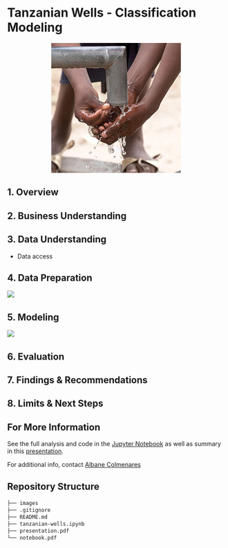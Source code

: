 # Tanzanian Wells - Classification Modeling

<p align="center">
  <img src="images/tanzania-water-well-3.jpg" />
</p>

## 1. Overview



## 2. Business Understanding



## 3. Data Understanding

+ Data access 


## 4. Data Preparation


![](images/price_distribution_after.png)



## 5. Modeling



![](images/models_results.png)

## 6. Evaluation



## 7. Findings & Recommendations 



## 8. Limits & Next Steps


## For More Information 
See the full analysis and code in the [Jupyter Notebook](notebook.pdf) as well as summary in this [presentation](presentation.pdf).


For additional info, contact [Albane Colmenares](mailto:albane.colmenares@gmail.com?subject=[GitHub]%20Source%20Han%20Sans)

## Repository Structure
```
├── images
├── .gitignore
├── README.md
├── tanzanian-wells.ipynb
├── presentation.pdf
└── notebook.pdf

```
